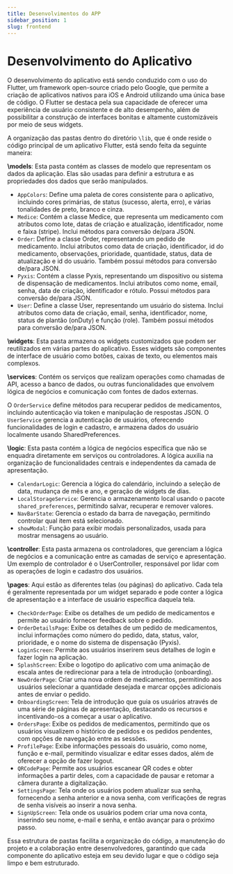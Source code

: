 ```yaml
---
title: Desenvolvimentos do APP
sidebar_position: 1
slug: frontend
---
```


# Desenvolvimento do Aplicativo 

O desenvolvimento do aplicativo está sendo conduzido com o uso do Flutter, um framework open-source criado pelo Google, que permite a criação de aplicativos nativos para iOS e Android utilizando uma única base de código. O Flutter se destaca pela sua capacidade de oferecer uma experiência de usuário consistente e de alto desempenho, além de possibilitar a construção de interfaces bonitas e altamente customizáveis por meio de seus widgets.

A organização das pastas dentro do diretório `\lib`, que é onde reside o código principal de um aplicativo Flutter, está sendo feita da seguinte maneira:

**\models**: Esta pasta contém as classes de modelo que representam os dados da aplicação. Elas são usadas para definir a estrutura e as propriedades dos dados que serão manipulados.
- `AppColors`: Define uma paleta de cores consistente para o aplicativo, incluindo cores primárias, de status (sucesso, alerta, erro), e várias tonalidades de preto, branco e cinza.
- `Medice`: Contém a classe Medice, que representa um medicamento com atributos como lote, datas de criação e atualização, identificador, nome e faixa (stripe). Inclui métodos para conversão de/para JSON.
- `Order`: Define a classe Order, representando um pedido de medicamento. Inclui atributos como data de criação, identificador, id do medicamento, observações, prioridade, quantidade, status, data de atualização e id do usuário. Também possui métodos para conversão de/para JSON.
- `Pyxis`: Contém a classe Pyxis, representando um dispositivo ou sistema de dispensação de medicamentos. Inclui atributos como nome, email, senha, data de criação, identificador e rótulo. Possui métodos para conversão de/para JSON.
- `User`: Define a classe User, representando um usuário do sistema. Inclui atributos como data de criação, email, senha, identificador, nome, status de plantão (onDuty) e função (role). Também possui métodos para conversão de/para JSON.

**\widgets**: Esta pasta armazena os widgets customizados que podem ser reutilizados em várias partes do aplicativo. Esses widgets são componentes de interface de usuário como botões, caixas de texto, ou elementos mais complexos.

**\services**: Contém os serviços que realizam operações como chamadas de API, acesso a banco de dados, ou outras funcionalidades que envolvem lógica de negócios e comunicação com fontes de dados externas.

O `OrderService` define métodos para recuperar pedidos de medicamentos, incluindo autenticação via token e manipulação de respostas JSON. O `UserService` gerencia a autenticação de usuários, oferecendo funcionalidades de login e cadastro, e armazena dados do usuário localmente usando SharedPreferences.

**\logic**: Esta pasta contém a lógica de negócios específica que não se enquadra diretamente em serviços ou controladores. A lógica auxilia na organização de funcionalidades centrais e independentes da camada de apresentação.
- `CalendarLogic`: Gerencia a lógica do calendário, incluindo a seleção de data, mudança de mês e ano, e geração de widgets de dias.
- `LocalStorageService`: Gerencia o armazenamento local usando o pacote `shared_preferences`, permitindo salvar, recuperar e remover valores.
- `NavBarState`: Gerencia o estado da barra de navegação, permitindo controlar qual item está selecionado.
- `showModal`: Função para exibir modais personalizados, usada para mostrar mensagens ao usuário.

**\controller**: Esta pasta armazena os controladores, que gerenciam a lógica de negócios e a comunicação entre as camadas de serviço e apresentação. Um exemplo de controlador é o UserController, responsável por lidar com as operações de login e cadastro dos usuários.

**\pages**: Aqui estão as diferentes telas (ou páginas) do aplicativo. Cada tela é geralmente representada por um widget separado e pode conter a lógica de apresentação e a interface de usuário específica daquela tela.
- `CheckOrderPage`: Exibe os detalhes de um pedido de medicamentos e permite ao usuário fornecer feedback sobre o pedido.
- `OrderDetailsPage`: Exibe os detalhes de um pedido de medicamentos, inclui informações como número do pedido, data, status, valor, prioridade, e o nome do sistema de dispensação (Pyxis).
- `LoginScreen`: Permite aos usuários inserirem seus detalhes de login e fazer login na aplicação.
- `SplashScreen`: Exibe o logotipo do aplicativo com uma animação de escala antes de redirecionar para a tela de introdução (onboarding).
- `NewOrderPage`: Criar uma nova ordem de medicamentos, permitindo aos usuários selecionar a quantidade desejada e marcar opções adicionais antes de enviar o pedido.
- `OnboardingScreen`: Tela de introdução que guia os usuários através de uma série de páginas de apresentação, destacando os recursos e incentivando-os a começar a usar o aplicativo.
- `OrdersPage`: Exibe os pedidos de medicamentos, permitindo que os usuários visualizem o histórico de pedidos e os pedidos pendentes, com opções de navegação entre as sessões.
- `ProfilePage`: Exibe informações pessoais do usuário, como nome, função e e-mail, permitindo visualizar e editar esses dados, além de oferecer a opção de fazer logout.
- `QRCodePage`: Permite aos usuários escanear QR codes e obter informações a partir deles, com a capacidade de pausar e retomar a câmera durante a digitalização.
- `SettingsPage`: Tela onde os usuários podem atualizar sua senha, fornecendo a senha anterior e a nova senha, com verificações de regras de senha visíveis ao inserir a nova senha.
- `SignUpScreen`: Tela onde os usuários podem criar uma nova conta, inserindo seu nome, e-mail e senha, e então avançar para o próximo passo.

Essa estrutura de pastas facilita a organização do código, a manutenção do projeto e a colaboração entre desenvolvedores, garantindo que cada componente do aplicativo esteja em seu devido lugar e que o código seja limpo e bem estruturado.

